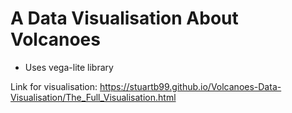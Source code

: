# A Data Visualisation About Volcanoes
- Uses vega-lite library

Link for visualisation: https://stuartb99.github.io/Volcanoes-Data-Visualisation/The_Full_Visualisation.html
